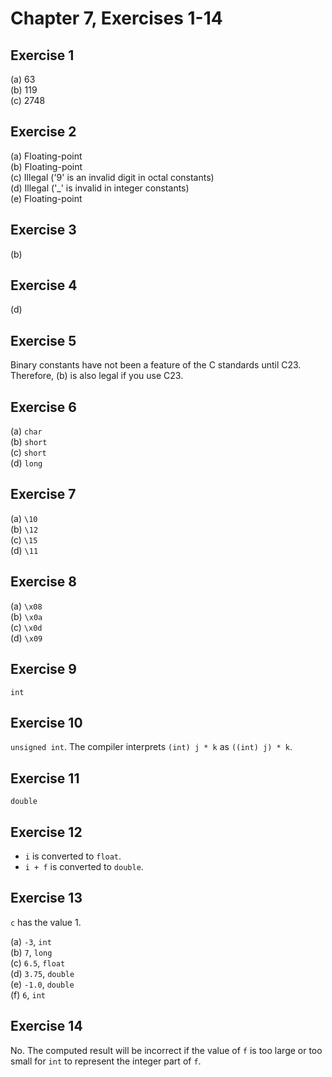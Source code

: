 # Chapter 7, Exercises 1-14

## Exercise 1

\(a\) 63 \
\(b\) 119 \
\(c\) 2748

## Exercise 2

\(a\) Floating-point \
\(b\) Floating-point \
\(c\) Illegal ('9' is an invalid digit in octal constants) \
\(d\) Illegal ('_' is invalid in integer constants) \
\(e\) Floating-point

## Exercise 3

\(b\)

## Exercise 4

\(d\)

## Exercise 5

Binary constants have not been a feature of the C standards until C23.
Therefore, (b) is also legal if you use C23.

## Exercise 6

\(a\) `char` \
\(b\) `short` \
\(c\) `short` \
\(d\) `long`

## Exercise 7

\(a\) `\10` \
\(b\) `\12` \
\(c\) `\15` \
\(d\) `\11`

## Exercise 8

\(a\) `\x08` \
\(b\) `\x0a` \
\(c\) `\x0d` \
\(d\) `\x09`

## Exercise 9

`int`

## Exercise 10

`unsigned int`. The compiler interprets `(int) j * k` as `((int) j) * k`.

## Exercise 11

`double`

## Exercise 12

* `i` is converted to `float`.
* `i + f` is converted to `double`.

## Exercise 13

`c` has the value 1.

\(a\) `-3`, `int` \
\(b\) `7`, `long` \
\(c\) `6.5`, `float` \
\(d\) `3.75`, `double` \
\(e\) `-1.0`, `double` \
\(f\) `6`, `int`

## Exercise 14

No. The computed result will be incorrect if the value of `f` is too large or
too small for `int` to represent the integer part of `f`.
